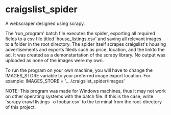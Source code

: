 # craigslist_spider
A webscraper designed using scrapy.

  The 'run_program' batch file executes the spider, exporting all required fields to a csv file
titled 'house_listings.csv' and saving all relevant images to a folder in the root directory.
  The spider itself scrapes craigslist's housing advertisements and exports fileds such as price,
location, and the linkto the ad. It was created as a demonstartation of the scrapy library. No
output was uploaded as none of the images were my own.

  To run the program on your own machine, you will have to change the IMAGES_STORE variable to
your preferred image export location.
For example: IMAGES_STORE = '..\..\craigslist_spider\images'
  
NOTE: This program was made for Windows machines, thus it may not work on other operating systems
      with the batch file. If this is the case, write 'scrapy crawl listings -o foobar.csv' to
      the terminal from the root-directory of this project.
